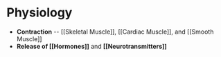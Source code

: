 # Physiology
- **Contraction** -- [[Skeletal Muscle]], [[Cardiac Muscle]], and [[Smooth Muscle]]
- **Release of [[Hormones]]** and **[[Neurotransmitters]]**